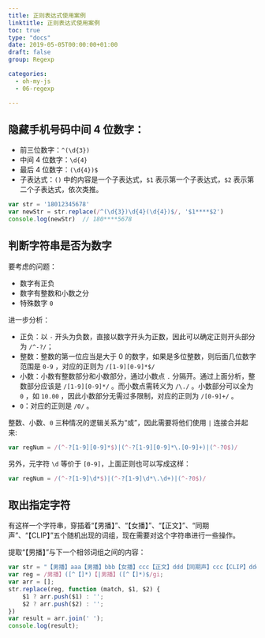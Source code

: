 ```yaml
---
title: 正则表达式使用案例
linktitle: 正则表达式使用案例
toc: true
type: "docs"
date: 2019-05-05T00:00:00+01:00
draft: false
group: Regexp

categories: 
  - oh-my-js
  - 06-regexp

---
```


## 隐藏手机号码中间 4 位数字：

+ 前三位数字：`^(\d{3})`
+ 中间 4 位数字：`\d{4}`
+ 最后 4 位数字：`(\d{4})$`
+ 子表达式：`()` 中的内容是一个子表达式，`$1` 表示第一个子表达式，`$2` 表示第二个子表达式，依次类推。

```js
var str = '18012345678'
var newStr = str.replace(/^(\d{3})\d{4}(\d{4})$/, '$1****$2')
console.log(newStr)  // 180****5678
```

## 判断字符串是否为数字

要考虑的问题：

+ 数字有正负
+ 数字有整数和小数之分
+ 特殊数字 `0`

进一步分析：

+ 正负：以 `-` 开头为负数，直接以数字开头为正数，因此可以确定正则开头部分为 `/^-?/`；
+ 整数：整数的第一位应当是大于 0 的数字，如果是多位整数，则后面几位数字范围是 `0-9` ，对应的正则为 `/[1-9][0-9]*$/`
+ 小数：小数有整数部分和小数部分，通过小数点 `.` 分隔开。通过上面分析，整数部分应该是 `/[1-9][0-9]*/` 。而小数点需转义为 `/\./` 。小数部分可以全为 `0` ，如 `10.00` ，因此小数部分无需过多限制，对应的正则为 `/[0-9]+/` 。
+ `0`：对应的正则是 `/0/` 。

整数、小数、`0` 三种情况的逻辑关系为“或”，因此需要将他们使用 `|` 连接合并起来:

```js
var regNum = /(^-?[1-9][0-9]*$)|(^-?[1-9][0-9]*\.[0-9]+)|(^-?0$)/
```

另外，元字符 `\d` 等价于 `[0-9]`，上面正则也可以写成这样：

```js
var regNum = /(^-?[1-9]\d*$)|(^-?[1-9]\d*\.\d+)|(^-?0$)/
```



## 取出指定字符

有这样一个字符串，穿插着“【男播】”、“【女播】”、“【正文】”、“同期声”、“【CLIP】”五个随机出现的词组，现在需要对这个字符串进行一些操作。

提取“【男播】”与下一个相邻词组之间的内容：

```js
var str = "【男播】aaa【男播】bbb【女播】ccc【正文】ddd【同期声】ccc【CLIP】ddd【男播】eee【女播】fff【男播】ggg";
var reg = /男播】([^【]*)【|男播】([^【]*)$/gi;
var arr = [];
str.replace(reg, function (match, $1, $2) {
	$1 ? arr.push($1) : '';
	$2 ? arr.push($2) : '';
})
var result = arr.join(' ');
console.log(result);
```

